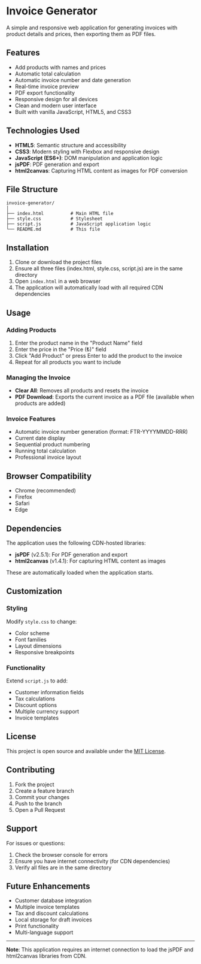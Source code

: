 # Invoice Generator

A simple and responsive web application for generating invoices with product details and prices, then exporting them as PDF files.

## Features

- Add products with names and prices
- Automatic total calculation
- Automatic invoice number and date generation
- Real-time invoice preview
- PDF export functionality
- Responsive design for all devices
- Clean and modern user interface
- Built with vanilla JavaScript, HTML5, and CSS3

## Technologies Used

- **HTML5**: Semantic structure and accessibility
- **CSS3**: Modern styling with Flexbox and responsive design
- **JavaScript (ES6+)**: DOM manipulation and application logic
- **jsPDF**: PDF generation and export
- **html2canvas**: Capturing HTML content as images for PDF conversion

## File Structure

```
invoice-generator/
│
├── index.html          # Main HTML file
├── style.css           # Stylesheet
├── script.js           # JavaScript application logic
└── README.md           # This file
```

## Installation

1. Clone or download the project files
2. Ensure all three files (index.html, style.css, script.js) are in the same directory
3. Open `index.html` in a web browser
4. The application will automatically load with all required CDN dependencies

## Usage

### Adding Products
1. Enter the product name in the "Product Name" field
2. Enter the price in the "Price (₺)" field
3. Click "Add Product" or press Enter to add the product to the invoice
4. Repeat for all products you want to include

### Managing the Invoice
- **Clear All**: Removes all products and resets the invoice
- **PDF Download**: Exports the current invoice as a PDF file (available when products are added)

### Invoice Features
- Automatic invoice number generation (format: FTR-YYYYMMDD-RRR)
- Current date display
- Sequential product numbering
- Running total calculation
- Professional invoice layout

## Browser Compatibility

- Chrome (recommended)
- Firefox
- Safari
- Edge

## Dependencies

The application uses the following CDN-hosted libraries:

- **jsPDF** (v2.5.1): For PDF generation and export
- **html2canvas** (v1.4.1): For capturing HTML content as images

These are automatically loaded when the application starts.

## Customization

### Styling
Modify `style.css` to change:
- Color scheme
- Font families
- Layout dimensions
- Responsive breakpoints

### Functionality
Extend `script.js` to add:
- Customer information fields
- Tax calculations
- Discount options
- Multiple currency support
- Invoice templates

## License

This project is open source and available under the [MIT License](LICENSE).

## Contributing

1. Fork the project
2. Create a feature branch
3. Commit your changes
4. Push to the branch
5. Open a Pull Request

## Support

For issues or questions:
1. Check the browser console for errors
2. Ensure you have internet connectivity (for CDN dependencies)
3. Verify all files are in the same directory

## Future Enhancements

- Customer database integration
- Multiple invoice templates
- Tax and discount calculations
- Local storage for draft invoices
- Print functionality
- Multi-language support

---

**Note**: This application requires an internet connection to load the jsPDF and html2canvas libraries from CDN.
